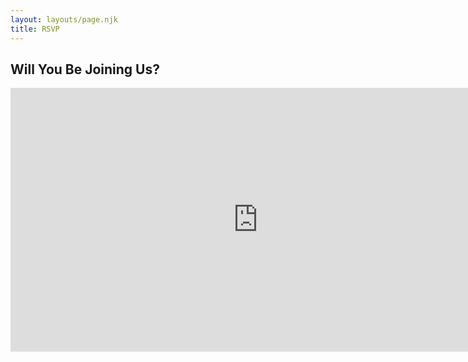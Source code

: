 ```yaml
---
layout: layouts/page.njk
title: RSVP
---
```

## Will You Be Joining Us?

<iframe <iframe src="https://docs.google.com/forms/d/e/1FAIpQLSfLMFF9GdSzBmjdFTREMziNwQ79sxCfAG6HXTxNXDOLo2Vv2Q/viewform?embedded=true" width="792" height="422" frameborder="0" marginheight="0" marginwidth="0">Loading…</iframe>
